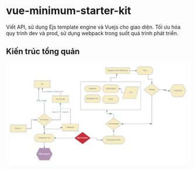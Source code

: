 # vue-minimum-starter-kit
Viết API, sử dụng Ejs template engine và Vuejs cho giao diện. Tối ưu hóa quy trình dev và prod, sử dụng webpack trong suốt quá trình phát triển.

## Kiến trúc tổng quản

![architecture](https://raw.githubusercontent.com/Vietworm/vue-minimum-starter-kit/master/architecture-mockup.png)
